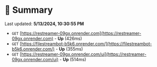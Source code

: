 # 📖 Summary
Last updated: **5/13/2024, 10:30:55 PM**

- `GET` [https://restreamer-09gx.onrender.com](https://restreamer-09gx.onrender.com) - **Up** (426ms)
- `GET` [https://filestreambot-b5k6.onrender.com/](https://filestreambot-b5k6.onrender.com/) - **Up** (355ms)
- `GET` [https://restreamer-09gx.onrender.com/ui](https://restreamer-09gx.onrender.com/ui) - **Up** (514ms)
